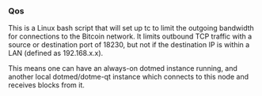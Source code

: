 ### Qos ###

This is a Linux bash script that will set up tc to limit the outgoing bandwidth for connections to the Bitcoin network. It limits outbound TCP traffic with a source or destination port of 18230, but not if the destination IP is within a LAN (defined as 192.168.x.x).

This means one can have an always-on dotmed instance running, and another local dotmed/dotme-qt instance which connects to this node and receives blocks from it.

